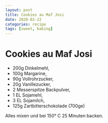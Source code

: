 ```yaml
---
layout: post
title: Cookies au Maf Josi
date: 2020-02-22
categories: recipe
tags: [sweet, baking]
---
```

# Cookies au Maf Josi

- 200g Dinkelmehl,
- 100g Margarine,
- 90g Vollrohrzucker,
- 20g Vanillezucker,
- 2 Messerspitze Backpulver,
- 1 EL Sojamehl,
- 3 EL Sojamilch,
- 125g Zartbitterschokolade (700ge)

Alles mixen und bei 150° C 25 Minuten backen.

